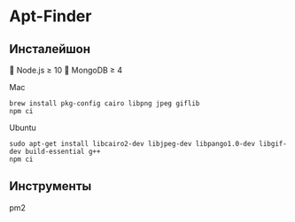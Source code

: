 Apt-Finder
==========

Инсталейшон
-----------

🤪 Node.js ≥ 10
👾 MongoDB ≥ 4

Mac
```
brew install pkg-config cairo libpng jpeg giflib
npm ci
```

Ubuntu
```
sudo apt-get install libcairo2-dev libjpeg-dev libpango1.0-dev libgif-dev build-essential g++
npm ci
```

Инструменты
-----------

pm2